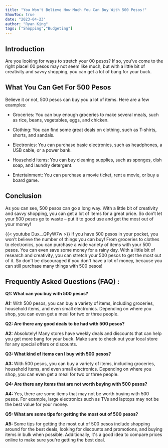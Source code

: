 ```yaml
---
title: "You Won't Believe How Much You Can Buy With 500 Pesos!"
ShowToc: true 
date: "2023-04-23"
author: "Ryan King" 
tags: ["Shopping","Budgeting"]
---
```

## Introduction

Are you looking for ways to stretch your 00 pesos? If so, you’ve come to the right place! 00 pesos may not seem like much, but with a little bit of creativity and savvy shopping, you can get a lot of bang for your buck.

## What You Can Get For 500 Pesos

Believe it or not, 500 pesos can buy you a lot of items. Here are a few examples:

* Groceries: You can buy enough groceries to make several meals, such as rice, beans, vegetables, eggs, and chicken.

* Clothing: You can find some great deals on clothing, such as T-shirts, shorts, and sandals.

* Electronics: You can purchase basic electronics, such as headphones, a USB cable, or a power bank.

* Household items: You can buy cleaning supplies, such as sponges, dish soap, and laundry detergent.

* Entertainment: You can purchase a movie ticket, rent a movie, or buy a board game.

## Conclusion

As you can see, 500 pesos can go a long way. With a little bit of creativity and savvy shopping, you can get a lot of items for a great price. So don’t let your 500 pesos go to waste – put it to good use and get the most out of your money!

{{< youtube Dux__QPyW7w >}} 
If you have 500 pesos in your pocket, you won't believe the number of things you can buy! From groceries to clothes to electronics, you can purchase a wide variety of items with your 500 pesos. You can even save some money for a rainy day. With a little bit of research and creativity, you can stretch your 500 pesos to get the most out of it. So don't be discouraged if you don't have a lot of money, because you can still purchase many things with 500 pesos!

## Frequently Asked Questions (FAQ) :
**Q1: What can you buy with 500 pesos?**

**A1:** With 500 pesos, you can buy a variety of items, including groceries, household items, and even small electronics. Depending on where you shop, you can even get a meal for two or three people. 

**Q2: Are there any good deals to be had with 500 pesos?**

**A2:** Absolutely! Many stores have weekly deals and discounts that can help you get more bang for your buck. Make sure to check out your local store for any special offers or discounts. 

**Q3: What kind of items can I buy with 500 pesos?**

**A3:** With 500 pesos, you can buy a variety of items, including groceries, household items, and even small electronics. Depending on where you shop, you can even get a meal for two or three people. 

**Q4: Are there any items that are not worth buying with 500 pesos?**

**A4:** Yes, there are some items that may not be worth buying with 500 pesos. For example, large electronics such as TVs and laptops may not be the best value for your money. 

**Q5: What are some tips for getting the most out of 500 pesos?**

**A5:** Some tips for getting the most out of 500 pesos include shopping around for the best deals, looking for discounts and promotions, and buying items in bulk when possible. Additionally, it's a good idea to compare prices online to make sure you're getting the best deal.





